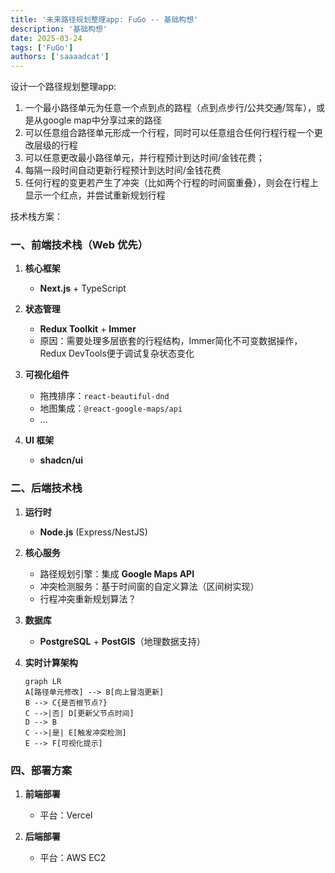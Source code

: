 ```yaml
---
title: '未来路径规划整理app: FuGo -- 基础构想'
description: '基础构想'
date: 2025-03-24
tags: ['FuGo']
authors: ['saaaadcat']
---
```


设计一个路径规划整理app:

1. 一个最小路径单元为任意一个点到点的路程（点到点步行/公共交通/驾车），或是从google map中分享过来的路径
2. 可以任意组合路径单元形成一个行程，同时可以任意组合任何行程行程一个更改层级的行程
3. 可以任意更改最小路径单元，并行程预计到达时间/金钱花费；
4. 每隔一段时间自动更新行程预计到达时间/金钱花费
5. 任何行程的变更若产生了冲突（比如两个行程的时间窗重叠），则会在行程上显示一个红点，并尝试重新规划行程

技术栈方案：

### 一、前端技术栈（Web 优先）

1. **核心框架**
   - **Next.js** + TypeScript

2. **状态管理**
   - **Redux Toolkit** + **Immer**
   - 原因：需要处理多层嵌套的行程结构，Immer简化不可变数据操作，Redux DevTools便于调试复杂状态变化

3. **可视化组件**
   - 拖拽排序：`react-beautiful-dnd`
   - 地图集成：`@react-google-maps/api`
   - ...

4. **UI 框架**
   - **shadcn/ui**

### 二、后端技术栈

1. **运行时**
   - **Node.js** (Express/NestJS)

2. **核心服务**
   - 路径规划引擎：集成 **Google Maps API**
   - 冲突检测服务：基于时间窗的自定义算法（区间树实现）
   - 行程冲突重新规划算法？

3. **数据库**
   - **PostgreSQL** + **PostGIS**（地理数据支持）

3. **实时计算架构**

   ```mermaid
   graph LR
   A[路径单元修改] --> B[向上冒泡更新]
   B --> C{是否根节点?}
   C -->|否| D[更新父节点时间]
   D --> B
   C -->|是| E[触发冲突检测]
   E --> F[可视化提示]
   ```

### 四、部署方案

1. **前端部署**
   - 平台：Vercel

2. **后端部署**
   - 平台：AWS EC2

